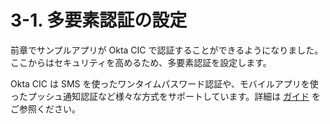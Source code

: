 # 3-1. 多要素認証の設定

前章でサンプルアプリが Okta CIC で認証することができるようになりました。ここからはセキュリティを高めるため、多要素認証を設定します。

Okta CIC は SMS を使ったワンタイムパスワード認証や、モバイルアプリを使ったプッシュ通知認証など様々な方式をサポートしています。詳細は [ガイド](https://auth0.com/docs/secure/multi-factor-authentication/multi-factor-authentication-factors) をご参照ください。

